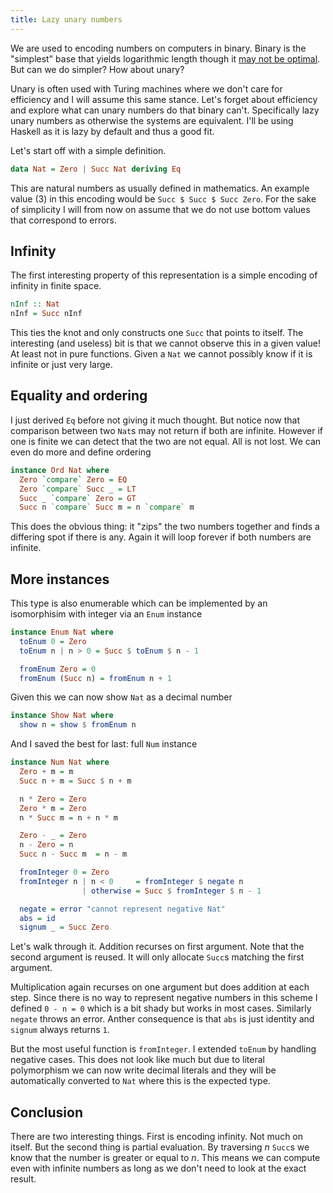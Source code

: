 ```yaml
---
title: Lazy unary numbers
---
```


We are used to encoding numbers on computers in binary. Binary is the "simplest" base that yields logarithmic length though it [may not be optimal](http://web.williams.edu/Mathematics/sjmiller/public_html/105Sp10/addcomments/Hayes_ThirdBase.htm). But can we do simpler? How about unary?

Unary is often used with Turing machines where we don't care for efficiency and I will assume this same stance. Let's forget about efficiency and explore what can unary numbers do that binary can't. Specifically lazy unary numbers as otherwise the systems are equivalent. I'll be using Haskell as it is lazy by default and thus a good fit.

Let's start off with a simple definition.

```haskell
data Nat = Zero | Succ Nat deriving Eq
```

This are natural  numbers as usually defined in mathematics. An example value (3) in this encoding would be `Succ $ Succ $ Succ Zero`.  For the sake of simplicity I will from now on assume that we do not use bottom values that correspond to errors.

## Infinity

The first interesting property of this representation is a simple encoding of infinity in finite space.

```haskell
nInf :: Nat
nInf = Succ nInf
```

This ties the knot and only constructs one `Succ` that points to itself. The interesting (and useless) bit is that we cannot observe this in a given value! At least not in pure functions. Given a `Nat` we cannot possibly know if it is infinite or just very large. 

## Equality and ordering

I just derived `Eq` before not giving it much thought. But notice now that comparison between two `Nat`s may not return if both are infinite. However if one is finite we can detect that the two are not equal. All is not lost. We can even do more and define ordering

```haskell
instance Ord Nat where
  Zero `compare` Zero = EQ
  Zero `compare` Succ _ = LT
  Succ _ `compare` Zero = GT
  Succ n `compare` Succ m = n `compare` m
```

This does the obvious thing: it "zips" the two numbers together and finds a differing spot if there is any. Again it will loop forever if both numbers are infinite.

## More instances

This type is also enumerable which can be implemented by an isomorphisim with integer
via an `Enum` instance

```haskell
instance Enum Nat where
  toEnum 0 = Zero
  toEnum n | n > 0 = Succ $ toEnum $ n - 1

  fromEnum Zero = 0
  fromEnum (Succ n) = fromEnum n + 1
```

Given this we can now show `Nat` as a decimal number

```haskell
instance Show Nat where
  show n = show $ fromEnum n
```

And I saved the best for last: full `Num` instance

```haskell
instance Num Nat where
  Zero + m = m
  Succ n + m = Succ $ n + m

  n * Zero = Zero
  Zero * m = Zero
  n * Succ m = n + n * m

  Zero - _ = Zero
  n - Zero = n
  Succ n - Succ m  = n - m

  fromInteger 0 = Zero
  fromInteger n | n < 0     = fromInteger $ negate n
                | otherwise = Succ $ fromInteger $ n - 1

  negate = error "cannot represent negative Nat"
  abs = id
  signum _ = Succ Zero
```

Let's walk through it. Addition recurses on first argument. Note that the second argument is reused. It will only allocate `Succ`s matching the first argument. 

Multiplication again recurses on one argument but does addition at each step. Since there is no way to represent negative numbers in this scheme I defined `0 - n = 0` which is a bit shady but works in most cases. Similarly `negate` throws an error. Anther consequence is that `abs` is just identity and `signum` always returns `1`. 

But the most useful function is `fromInteger`. I extended `toEnum` by handling negative cases. This does not look like much but due to literal polymorphism we can now write decimal literals and they will be automatically converted to `Nat` where this is the expected type.

## Conclusion

There are two interesting things. First is encoding infinity. Not much on itself. But the second thing is partial evaluation. By traversing *n* `Succ`s we know that the number is greater or equal to *n*. This means we can compute even with infinite numbers as long as we don't need to look at the exact result.
